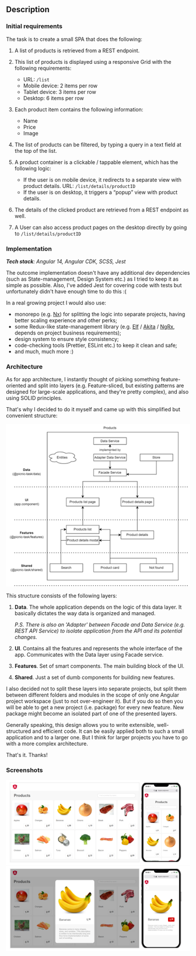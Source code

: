 ## Description ##

### Initial requirements ###

The task is to create a small SPA that does the following:

1. A list of products is retrieved from a REST endpoint.
2. This list of products is displayed using a responsive Grid with the following requirements:

   * URL: `/list`
   * Mobile device: 2 items per row
   * Tablet device: 3 items per row
   * Desktop: 6 items per row

3. Each product item contains the following information:

   * Name
   * Price
   * Image

4. The list of products can be filtered, by typing a query in a text field at the top of the list.
5. A product container is a clickable / tappable element, which has the following logic:

   * If the user is on mobile device, it redirects to a separate view with product details. URL: `/list/details/productID`
   * If the user is on desktop, it triggers a “popup” view with product details.

6. The details of the clicked product are retrieved from a REST endpoint as well.
7. A User can also access product pages on the desktop directly by going to `/list/details/productID`

### Implementation ###

_**Tech stack**: Angular 14, Angular CDK, SCSS, Jest_

The outcome implementation doesn't have any additional dev dependencies (such as State-management, Design System etc.)
as I tried to keep it as simple as possible.
Also, I've added Jest for covering code with tests but unfortunately didn't have enough time to do this :(

In a real growing project I would also use:

* monorepo (e.g. [Nx](https://github.com/nrwl/nx)) for splitting the logic into separate projects, having better scaling
  experience and other perks;
* some Redux-like state-management library (e.g. [Elf](https://github.com/ngneat/elf)
  / [Akita](https://github.com/salesforce/akita) / [NgRx](https://github.com/ngrx/platform), depends on project business
  requirements);
* design system to ensure style consistency;
* code-checking tools (Prettier, ESLint etc.) to keep it clean and safe;
* and much, much more :)

### Architecture ###

As for app architecture, I instantly thought of picking something feature-oriented and split into layers (e.g.
Feature-sliced, but existing patterns are designed for large-scale applications, and they're pretty complex), and also
using SOLID principles.

That's why I decided to do it myself and came up with this simplified but convenient structure:

![alt text](./src/assets/architecture.png)

This structure consists of the following layers:

1. **Data**. The whole application depends on the logic of this data layer. It basically dictates the way data is
   organized and managed.

   _P.S. There is also an 'Adapter' between Facade and Data Service (e.g. REST API Service) to isolate application from
   the API and its potential changes._

2. **UI**. Contains all the features and represents the whole interface of the app. Communicates with the Data layer
   using Facade service.
3. **Features**. Set of smart components. The main building block of the UI.
4. **Shared**. Just a set of dumb components for building new features.

I also decided not to split these layers into separate projects, but split them between different folders and modules in
the scope of only one Angular project workspace (just to not over-engineer it). But if you do so then you will be able
to get a new project (i.e. package) for every new feature. New package might become an isolated part of one of the
presented layers.

Generally speaking, this design allows you to write extensible, well-structured and efficient code.
It can be easily applied both to such a small application and to a larger one.
But I think for larger projects you have to go with a more complex architecture.

That's it. Thanks!

### Screenshots ###

![alt text](./src/assets/screenshots1.png)
![alt text](./src/assets/screenshots2.png)
